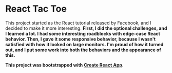<h1>React Tac Toe</h1>

This project started as the React tutorial released by Facebook, and I decided to make it more interesting. <b>
First, I did the optional challenges, and I learned a lot. I had some interesting roadblocks with edge-case React behavior.
Then, I gave it some responsive behavior, because I wasn't satisfied with how it looked on large monitors.  I'm proud of how it turned out, and I put some work into both the behaviors and the appearance of this.

This project was bootstrapped with [Create React App](https://github.com/facebook/create-react-app).
